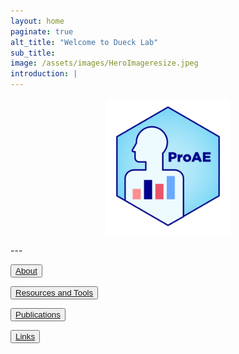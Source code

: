 ```yaml
---
layout: home
paginate: true
alt_title: "Welcome to Dueck Lab"
sub_title: 
image: /assets/images/HeroImageresize.jpeg
introduction: |
---
```

<p align="center"><img width="200" alt="ProAE" src="/assets/images/ProAE_no_background.png"> 
</p>
---

<button onlick="About"><a href="https://duecklab.github.io/about"> About</a></button>

<button onlick="Resources and Tooks"><a href="https://duecklab.github.io/tools"> Resources and Tools</a></button>

<button onlick="Publications"><a href="https://duecklab.github.io/publications"> Publications</a></button>

<button onlick="Links"><a href="https://duecklab.github.io/links"> Links</a></button>

